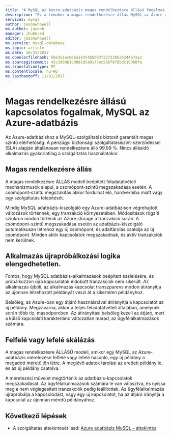 ```yaml
---
title: "A MySQL az Azure-adatbázis magas rendelkezésre állású fogalmak |} Microsoft Docs"
description: "Ez a témakör a magas rendelkezésre állás MySQL az Azure-adatbázis használata esetén"
services: mysql
author: jasonwhowell
ms.author: jasonh
manager: jhubbard
editor: jasonwhowell
ms.service: mysql-database
ms.topic: article
ms.date: 10/31/2017
ms.openlocfilehash: 5b63a1ac666a14354b5b93f22722b624244a7aa2
ms.sourcegitcommit: 43c3d0d61c008195a0177ec56bf0795dc103b8fa
ms.translationtype: MT
ms.contentlocale: hu-HU
ms.lasthandoff: 11/01/2017
---
```

# <a name="high-availability-concepts-in-azure-database-for-mysql"></a>Magas rendelkezésre állású kapcsolatos fogalmak, MySQL az Azure-adatbázis
Az Azure-adatbázishoz a MySQL-szolgáltatás biztosít garantált magas szintű elérhetőség. A pénzügyi biztonsági szolgáltatásiszint-szerződéssel (SLA) alapján általánosan rendelkezésre álló 99,99 %. Nincs állásidő alkalmazás gyakorlatilag a szolgáltatás használatakor.

## <a name="high-availability"></a>Magas rendelkezésre állás
A magas rendelkezésre ÁLLÁS modell beépített feladatátvételi mechanizmusok alapul, a csomópont-szintű megszakadása esetén. A csomópont-szintű megszakítás akkor fordulhat elő, hardverhiba miatt vagy egy szolgáltatás telepítését.

Mindig MySQL adatbázis-kiszolgáló egy Azure-adatbázison végrehajtott változások történnek, egy tranzakció környezetében. Módosítások rögzíti szinkron módon történik az Azure storage a tranzakció során. A csomópont-szintű megszakadása esetén az adatbázis-kiszolgáló automatikusan létrehoz egy új csomópont, és adattárolás csatolja az új csomópont. Minden aktív kapcsolatok megszakadnak, és aktív tranzakciók nem kerülnek.

## <a name="application-retry-logic-is-essential"></a>Alkalmazás újrapróbálkozási logika elengedhetetlen.
Fontos, hogy MySQL adatbázis-alkalmazások beépített észlelésére, és próbálkozzon újra kapcsolatok eldobott tranzakciók nem sikerült. Az alkalmazás újbóli, az alkalmazás kapcsolat transzparens módon átirányítja az újonnan létrehozott példányát veszi át a sikertelen példányhoz.

Belsőleg, az Azure-ban egy átjáró használatával átirányítja a kapcsolatot az új példány. Megzavarná, akkor a teljes feladatátvételi általában, amelynek során több tíz, másodpercben. Az átirányítási belsőleg kezeli az átjáró, mert a külső kapcsolati karakterlánc változatlan marad, az ügyfélalkalmazások számára.

## <a name="scaling-up-or-down"></a>Felfelé vagy lefelé skálázás
A magas rendelkezésre ÁLLÁSÚ modell, amikor egy MySQL az Azure-adatbázis méretezése felfelé vagy lefelé hasonló, egy új példány a megadott méretű jön létre. A meglévő adatok tárolási az eredeti példány le, és az új példány csatolva.

A méretezési művelet megtörténik az adatbázis-kapcsolatok megszakadását. Az ügyfélalkalmazások számára le van választva, és nyissa meg a nem véglegesített tranzakciók pedig leállítottak. Az ügyfélalkalmazás újrapróbálja a kapcsolódást, vagy egy új kapcsolatot, ha az átjáró irányítja a kapcsolat az újonnan méretű példányához. 

## <a name="next-steps"></a>Következő lépések
- A szolgáltatás áttekintését lásd: [Azure adatbázis MySQL – áttekintés](overview.md)
